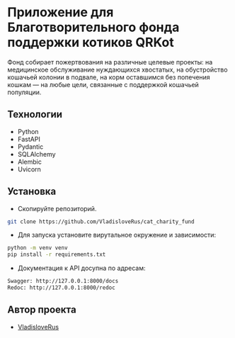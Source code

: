 # Приложение для Благотворительного фонда поддержки котиков QRKot

Фонд собирает пожертвования на различные целевые проекты: на медицинское обслуживание нуждающихся хвостатых, на обустройство кошачьей колонии в подвале, на корм оставшимся без попечения кошкам — на любые цели, связанные с поддержкой кошачьей популяции.

## Технологии

- Python
- FastAPI
- Pydantic
- SQLAlchemy
- Alembic
- Uvicorn

## Установка

- Скопируйте репозиторий.

```sh
git clone https://github.com/VladisloveRus/cat_charity_fund
```

- Для запуска установите вирутальное окружение и зависимости:

```sh
python -m venv venv
pip install -r requirements.txt
```

- Документация к API досупна по адресам:

```sh
Swagger: http://127.0.0.1:8000/docs
Redoc: http://127.0.0.1:8000/redoc
```

## Автор проекта

- [VladisloveRus](https://github.com/VladisloveRus/ 'Владислав Черепанов')
